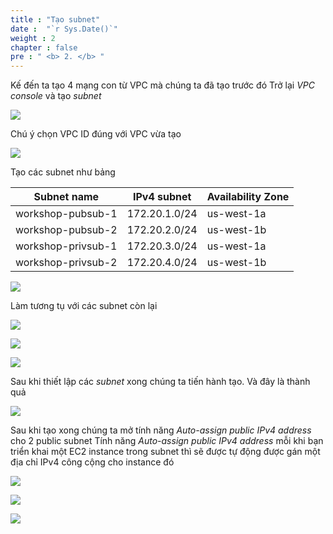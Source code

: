 ```yaml
---
title : "Tạo subnet"
date :  "`r Sys.Date()`" 
weight : 2 
chapter : false
pre : " <b> 2. </b> "
---
```


Kế đến ta tạo 4 mạng con từ VPC mà chúng ta đã tạo trước đó
Trở lại *VPC console* và tạo *subnet*

![](../images/2-CreateSubnets/Pastedimage20240305115506.png)

Chú ý chọn VPC ID đúng với VPC vừa tạo

![](../images/2-CreateSubnets/Pastedimage20240305115656.png)

Tạo các subnet như bảng

| Subnet name        | IPv4 subnet   | Availability Zone |
| ------------------ | ------------- | ----------------- |
| workshop-pubsub-1  | 172.20.1.0/24 | us-west-1a        |
| workshop-pubsub-2  | 172.20.2.0/24 | us-west-1b        |
| workshop-privsub-1 | 172.20.3.0/24 | us-west-1a        |
| workshop-privsub-2 | 172.20.4.0/24 | us-west-1b        |

![](../images/2-CreateSubnets/Pastedimage20240305120736.png)

Làm tương tụ với các subnet còn lại

![](../images/2-CreateSubnets/Pastedimage20240305120828.png)

![](../images/2-CreateSubnets/Pastedimage20240305120917.png)

![](../images/2-CreateSubnets/Pastedimage20240305120957.png)

Sau khi thiết lập các *subnet* xong chúng ta tiến hành tạo. Và đây là thành quả

![](../images/2-CreateSubnets/Pastedimage20240305121159.png)

Sau khi tạo xong chúng ta mở tính năng *Auto-assign public IPv4 address* cho 2 public subnet
Tính năng *Auto-assign public IPv4 address* mỗi khi bạn triển khai một EC2 instance trong subnet thì sẽ được tự động được gán một địa chỉ IPv4 công cộng cho instance đó

![](../images/2-CreateSubnets/Pastedimage20240305123203.png)

![](../images/2-CreateSubnets/Pastedimage20240305123316.png)

![](../images/2-CreateSubnets/Pastedimage20240305123403.png)


